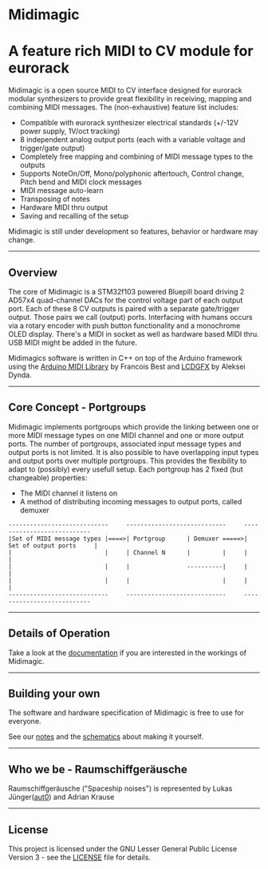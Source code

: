 # Midimagic
# A feature rich MIDI to CV module for eurorack
Midimagic is a open source MIDI to CV interface
designed for eurorack modular synthesizers to provide great flexibility in receiving, mapping and combining MIDI messages.
The (non-exhaustive) feature list includes:
- Compatible with eurorack synthesizer electrical standards (+/-12V power supply, 1V/oct tracking)
- 8 independent analog output ports (each with a variable voltage and trigger/gate output)
- Completely free mapping and combining of MIDI message types to the outputs
- Supports NoteOn/Off, Mono/polyphonic aftertouch, Control change, Pitch bend and MIDI clock messages
- MIDI message auto-learn
- Transposing of notes
- Hardware MIDI thru output
- Saving and recalling of the setup

Midimagic is still under development so features, behavior or hardware may change.

----
## Overview
The core of Midimagic is a STM32f103 powered Bluepill board driving 2 AD57x4 quad-channel DACs for the control voltage part of each output port. Each of these 8 CV outputs is paired with a separate gate/trigger output. Those pairs we call (output) ports.
Interfacing with humans occurs via a rotary encoder with push button functionality and a monochrome OLED display.
There's a MIDI in socket as well as hardware based MIDI thru.
USB MIDI might be added in the future.

Midimagics software is written in C++ on top of the Arduino framework using the [Arduino MIDI Library](https://github.com/FortySevenEffects/arduino_midi_library) by Francois Best and [LCDGFX](https://github.com/lexus2k/lcdgfx) by Aleksei Dynda.

----
## Core Concept - Portgroups
Midimagic implements portgroups which provide the linking between
one or more MIDI message types on one MIDI channel and one or more output ports.
The number of portgroups, associated input message types and output ports is not limited.
It is also possible to have overlapping input types and output ports over multiple portgroups.
This provides the flexibility to adapt to (possibly) every usefull setup.
Each portgroup has 2 fixed (but changeable) properties:
- The MIDI channel it listens on
- A method of distributing incoming messages to output ports, called demuxer

```
----------------------------     ----------------------------     ---------------------------
|Set of MIDI message types |====>| Portgroup      | Demuxer =====>| Set of output ports     |
|                          |     | Channel N      |         |     |                         |
|                          |     |                ----------|     |                         |
|                          |     |                          |     |                         |
----------------------------     ----------------------------     ---------------------------
```

----
## Details of Operation
Take a look at the [documentation](misc/doc/using_midimagic.md) if you are interested in the workings of Midimagic.

----
## Building your own
The software and hardware specification of Midimagic is free to use for everyone.

See our [notes](misc/doc/building.md) and the [schematics](misc/schematics/) about making it yourself.

----
## Who we be - Raumschiffgeräusche
Raumschiffgeräusche ("Spaceship noises") is represented by Lukas Jünger([aut0](https://github.com/aut0)) and Adrian Krause

----
## License
This project is licensed under the GNU Lesser General Public License Version 3 - see the
[LICENSE](LICENSE) file for details.
